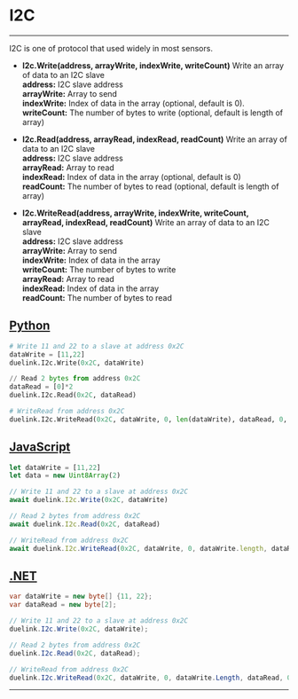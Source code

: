 # I2C

---

I2C is one of protocol that used widely in most sensors.

- **I2c.Write(address, arrayWrite, indexWrite, writeCount)** Write an array of data to an I2C slave<br>
**address:** I2C slave address<br>
**arrayWrite:** Array to send<br>
**indexWrite:** Index of data in the array (optional, default is 0).<br>
**writeCount:** The number of bytes to write (optional, default is length of array) <br>

- **I2c.Read(address, arrayRead, indexRead, readCount)** Write an array of data to an I2C slave<br>
**address:** I2C slave address<br>
**arrayRead:** Array to read<br>
**indexRead:** Index of data in the array (optional, default is 0)<br>
**readCount:** The number of bytes to read (optional, default is length of array) <br>

- **I2c.WriteRead(address, arrayWrite, indexWrite, writeCount, arrayRead, indexRead, readCount)** Write an array of data to an I2C slave <br>
**address:** I2C slave address<br>
**arrayWrite:** Array to send<br>
**indexWrite:** Index of data in the array<br>
**writeCount:** The number of bytes to write <br>
**arrayRead:** Array to read<br>
**indexRead:** Index of data in the array <br>
**readCount:** The number of bytes to read <br>


## [Python](#tab/py)

```py
# Write 11 and 22 to a slave at address 0x2C
dataWrite = [11,22]
duelink.I2c.Write(0x2C, dataWrite)

// Read 2 bytes from address 0x2C
dataRead = [0]*2
duelink.I2c.Read(0x2C, dataRead)

# WriteRead from address 0x2C
duelink.I2c.WriteRead(0x2C, dataWrite, 0, len(dataWrite), dataRead, 0, len(dataRead))
```

## [JavaScript](#tab/js)

```js
let dataWrite = [11,22]
let data = new Uint8Array(2)

// Write 11 and 22 to a slave at address 0x2C
await duelink.I2c.Write(0x2C, dataWrite)

// Read 2 bytes from address 0x2C
await duelink.I2c.Read(0x2C, dataRead)

// WriteRead from address 0x2C
await duelink.I2c.WriteRead(0x2C, dataWrite, 0, dataWrite.length, dataRead, 0, dataRead.length)
```

## [.NET](#tab/net)

```cs
var dataWrite = new byte[] {11, 22};
var dataRead = new byte[2];

// Write 11 and 22 to a slave at address 0x2C
duelink.I2c.Write(0x2C, dataWrite);

// Read 2 bytes from address 0x2C
duelink.I2c.Read(0x2C, dataRead);

// WriteRead from address 0x2C
duelink.I2c.WriteRead(0x2C, dataWrite, 0, dataWrite.Length, dataRead, 0, dataRead.Length);
```

---

